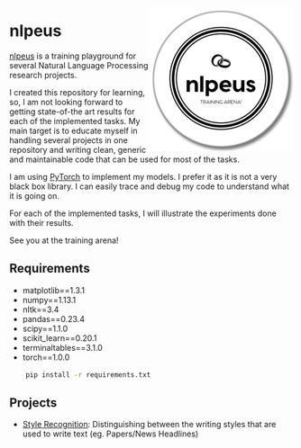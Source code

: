 <a href="url"><img src="https://github.com/AhmedHani/nlpeus/blob/master/nlpeus-logo.png" align='right'></a>


# nlpeus
[nlpeus](https://github.com/AhmedHani/nlpeus) is a training playground for several Natural Language Processing research projects. 

I created this repository for learning, so, I am not looking forward to getting state-of-the art results for each of the implemented tasks. My main target is to educate myself in handling several projects in one repository and writing clean, generic and maintainable code that can be used for most of the tasks.

I am using [PyTorch](https://pytorch.org/) to implement my models. I prefer it as it is not a very black box library. I can easily trace and debug my code to understand what it is going on.

For each of the implemented tasks, I will illustrate the experiments done with their results.

See you at the training arena!


## Requirements
- matplotlib==1.3.1
- numpy==1.13.1
- nltk==3.4
- pandas==0.23.4
- scipy==1.1.0
- scikit_learn==0.20.1
- terminaltables==3.1.0
- torch==1.0.0

```bash
    pip install -r requirements.txt
```


## Projects

- [Style Recognition](https://github.com/AhmedHani/nlpeus/tree/master/projects/style_recognition): Distinguishing between the writing styles that are used to write text (eg. Papers/News Headlines)